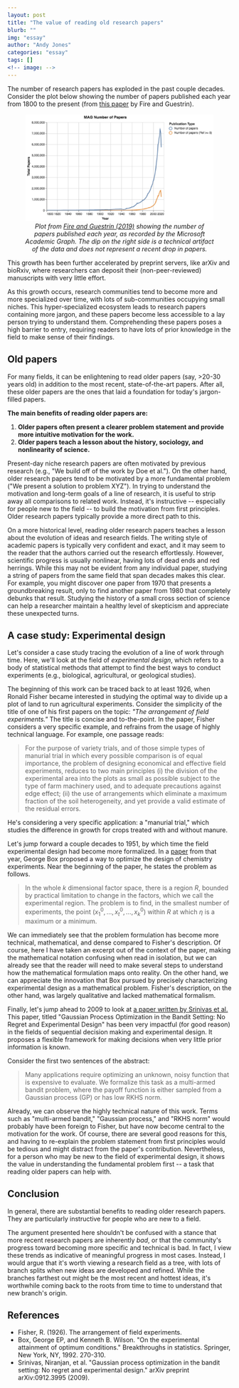 ```yaml
---
layout: post
title: "The value of reading old research papers"
blurb: ""
img: "essay"
author: "Andy Jones"
categories: "essay"
tags: []
<!-- image: -->
---
```


$$\DeclareMathOperator*{\argmin}{arg\,min}$$
$$\DeclareMathOperator*{\argmax}{arg\,max}$$

<style>
.column {
  float: left;
  width: 30%;
  padding: 5px;
}

.post-container {
  margin-bottom: 4rem;
  width: 450px;
  /*text-align: justify;*/
  /*text-justify: inter-word;*/
  font-size: 15px;
}

/* Clear floats after image containers */
.row::after {
  content: "";
  clear: both;
  display: table;
}
</style>

The number of research papers has exploded in the past couple decades. Consider the plot below showing the number of papers published each year from 1800 to the present (from [this paper](https://academic.oup.com/gigascience/article/8/6/giz053/5506490?login=true) by Fire and Guestrin).

<center>
<figure>
  <img src="/assets/num_papers_over_time.png">
  <figcaption><i>Plot from <a href="https://academic.oup.com/gigascience/article/8/6/giz053/5506490?login=true">Fire and Guestrin (2019)</a> showing the number of papers published each year, as recorded by the Microsoft Academic Graph. The dip on the right side is a technical artifact of the data and does not represent a recent drop in papers.</i></figcaption>
</figure>
</center>

This growth has been further accelerated by preprint servers, like arXiv and bioRxiv, where researchers can deposit their (non-peer-reviewed) manuscripts with very little effort.

As this growth occurs, research communities tend to become more and more specialized over time, with lots of sub-communities occupying small niches. This hyper-specialized ecosystem leads to research papers containing more jargon, and these papers become less accessible to a lay person trying to understand them. Comprehending these papers poses a high barrier to entry, requiring readers to have lots of prior knowledge in the field to make sense of their findings.

## Old papers

For many fields, it can be enlightening to read older papers (say, >20-30 years old) in addition to the most recent, state-of-the-art papers. After all, these older papers are the ones that laid a foundation for today's jargon-filled papers. 

**The main benefits of reading older papers are:**

1. **Older papers often present a clearer problem statement and provide more intuitive motivation for the work.**
2. **Older papers teach a lesson about the history, sociology, and nonlinearity of science.**

Present-day niche research papers are often motivated by previous research (e.g., "We build off of the work by Doe et al."). On the other hand, older research papers tend to be motivated by a more fundamental problem ("We present a solution to problem XYZ"). In trying to understand the motivation and long-term goals of a line of research, it is useful to strip away all comparisons to related work. Instead, it's instructive -- especially for people new to the field -- to build the motivation from first principles. Older research papers typically provide a more direct path to this.

On a more historical level, reading older research papers teaches a lesson about the evolution of ideas and research fields. The writing style of academic papers is typically very confident and exact, and it may seem to the reader that the authors carried out the research effortlessly. However, scientific progress is usually nonlinear, having lots of dead ends and red herrings. While this may not be evident from any individual paper, studying a string of papers from the same field that span decades makes this clear. For example, you might discover one paper from 1970 that presents a groundbreaking result, only to find another paper from 1980 that completely debunks that result. Studying the history of a small cross section of science can help a researcher maintain a healthy level of skepticism and appreciate these unexpected turns.

## A case study: Experimental design

Let's consider a case study tracing the evolution of a line of work through time. Here, we'll look at the field of *experimental design*, which refers to a body of statistical methods that attempt to find the best ways to conduct experiments (e.g., biological, agricultural, or geological studies).

The beginning of this work can be traced back to at least 1926, when Ronald Fisher became interested in studying the optimal way to divide up a plot of land to run agricultural experiments. Consider the simplicity of the title of one of his first papers on the topic: *"The arrangement of field experiments."* The title is concise and to-the-point. In the paper, Fisher considers a very specific example, and refrains from the usage of highly technical language. For example, one passage reads:

> For the purpose of variety trials, and of those simple types of manurial trial in which every possible comparison is of equal importance, the problem of designing economical and effective field experiments, reduces to two main principles (i) the division of the experimental area into the plots as small as possible subject to the type of farm machinery used, and to adequate precautions against edge effect; (ii) the use of arrangements which eliminate a maximum fraction of the soil heterogeneity, and yet provide a valid estimate of the residual errors.

He's considering a very specific application: a "manurial trial," which studies the difference in growth for crops treated with and without manure.

Let's jump forward a couple decades to 1951, by which time the field experimental design had become more formalized. In a [paper](https://www.jstor.org/stable/2983966?seq=1) from that year, George Box proposed a way to optimize the design of chemistry experiments. Near the beginning of the paper, he states the problem as follows.

>  In the whole $k$ dimensional factor space, there is a region $R$, bounded by practical limitation to change in the factors, which we call the experimental region. The problem is to find, in the smallest number of experiments, the point ($x_1^0, \dots, x_t^0, \dots, x_k^0$) within $R$ at which $\eta$ is a maximum or a minimum.

We can immediately see that the problem formulation has become more technical, mathematical, and dense compared to Fisher's description. Of course, here I have taken an excerpt out of the context of the paper, making the mathematical notation confusing when read in isolation, but we can already see that the reader will need to make several steps to understand how the mathematical formulation maps onto reality. On the other hand, we can appreciate the innovation that Box pursued by precisely characterizing experimental design as a mathematical problem. Fisher's description, on the other hand, was largely qualitative and lacked mathematical formalism.

Finally, let's jump ahead to 2009 to look at [a paper written by Srinivas et al.](https://arxiv.org/abs/0912.3995) This paper, titled "Gaussian Process Optimization in the Bandit Setting: No Regret and Experimental Design" has been very impactful (for good reason) in the fields of sequential decision making and experimental design. It proposes a flexible framework for making decisions when very little prior information is known.

Consider the first two sentences of the abstract:

> Many applications require optimizing an unknown, noisy function that is expensive to evaluate. We formalize this task as a multi-armed bandit problem, where the payoff function is either sampled from a Gaussian process (GP) or has low RKHS norm.

Already, we can observe the highly technical nature of this work. Terms such as "multi-armed bandit," "Gaussian process," and "RKHS norm" would probably have been foreign to Fisher, but have now become central to the motivation for the work. Of course, there are several good reasons for this, and having to re-explain the problem statement from first principles would be tedious and might distract from the paper's contribution. Nevertheless, for a person who may be new to the field of experimental design, it shows the value in understanding the fundamental problem first -- a task that reading older papers can help with.


## Conclusion

In general, there are substantial benefits to reading older research papers. They are particularly instructive for people who are new to a field. 

The argument presented here shouldn't be confused with a stance that more recent research papers are inherently *bad*, or that the community's progress toward becoming more specific and technical is bad. In fact, I view these trends as indicative of meaningful progress in most cases. Instead, I would argue that it's worth viewing a research field as a tree, with lots of branch splits when new ideas are developed and refined. While the branches farthest out might be the most recent and hottest ideas, it's worthwhile coming back to the roots from time to time to understand that new branch's origin.

## References

- Fisher, R. (1926). The arrangement of field experiments.
- Box, George EP, and Kenneth B. Wilson. "On the experimental attainment of optimum conditions." Breakthroughs in statistics. Springer, New York, NY, 1992. 270-310.
- Srinivas, Niranjan, et al. "Gaussian process optimization in the bandit setting: No regret and experimental design." arXiv preprint arXiv:0912.3995 (2009).



